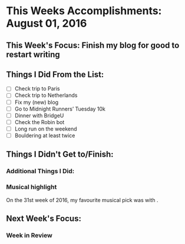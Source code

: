 # This Weeks Accomplishments: August 01, 2016

## This Week's Focus: Finish my blog for good to restart writing

## Things I Did From the List:
- [ ] Check trip to Paris
- [ ] Check trip to Netherlands
- [ ] Fix my (new) blog
- [ ] Go to Midnight Runners’ Tuesday 10k
- [ ] Dinner with BridgeU
- [ ] Check the Robin bot
- [ ] Long run on the weekend
- [ ] Bouldering at least twice

## Things I Didn't Get to/Finish:

### Additional Things I Did:

### Musical highlight
On the 31st week of 2016, my favourite musical pick was []() with []().

## Next Week's Focus:

### Week in Review
